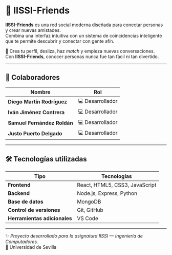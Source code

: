 # 💞 IISSI-Friends

**IISSI-Friends** es una red social moderna diseñada para conectar personas y crear nuevas amistades.  
Combina una interfaz intuitiva con un sistema de coincidencias inteligente que te permite descubrir y conectar con gente afín.  

💖 Crea tu perfil, desliza, haz *match* y empieza nuevas conversaciones.  
Con **IISSI-Friends**, conocer personas nunca fue tan fácil ni tan divertido.  

---

## 👥 Colaboradores

| Nombre | Rol |
|--------|------|
| **Diego Martín Rodríguez** | 💻 Desarrollador |
| **Iván Jiménez Contrera** | 💻 Desarrollador |
| **Samuel Fernández Roldán** | 💻 Desarrollador |
| **Justo Puerto Delgado** | 💻 Desarrollador |

---

## 🛠️ Tecnologías utilizadas

| Tipo | Tecnologías |
|------|--------------|
| **Frontend** | React, HTML5, CSS3, JavaScript |
| **Backend** | Node.js, Express, Python |
| **Base de datos** | MongoDB |
| **Control de versiones** | Git, GitHub |
| **Herramientas adicionales** | VS Code |

---

✨ *Proyecto desarrollado para la asignatura IISSI — Ingeniería de Computadores.*  
📍 Universidad de Sevilla  
